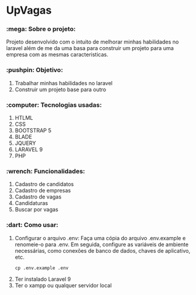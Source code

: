 # UpVagas

<h3>:mega: Sobre o projeto: </h3>
<p>Projeto desenvolvido com o intuito de melhorar minhas habilidades no laravel além de me da uma basa para construir um projeto para uma empresa com as mesmas caracteristicas.</p>

<h3>:pushpin: Objetivo: </h3>
<ol>
  <li>Trabalhar minhas habilidades no laravel</li>
  <li>Construir um projeto base para outro</li>
</ol>

<h3>:computer: Tecnologias usadas: </h3>
<ol>
  <li>HTLML</li>
  <li>CSS</li>
  <li>BOOTSTRAP 5</li>
  <li>BLADE</li>
  <li>JQUERY</li>
  <li>LARAVEL 9</li>
  <li>PHP</li>
</ol>

<h3>:wrench: Funcionalidades: </h3>
<ol>
  <li>Cadastro de candidatos</li>
  <li>Cadastro de empresas</li>
  <li>Cadastro de vagas</li>
  <li>Candidaturas</li>
  <li>Buscar por vagas</li>
  
</ol>

<h3>:dart: Como usar:</h3>
<ol>
  <li>Configurar o arquivo .env: Faça uma cópia do arquivo .env.example e renomeie-o para .env. Em seguida, configure as variáveis de ambiente necessárias, como conexões de banco de dados, chaves de aplicativo, etc.</li>
 
    cp .env.example .env
    
  <li>Ter instalado Laravel 9</li>
  <li>Ter o xampp ou qualquer servidor local</li>
</ol>






